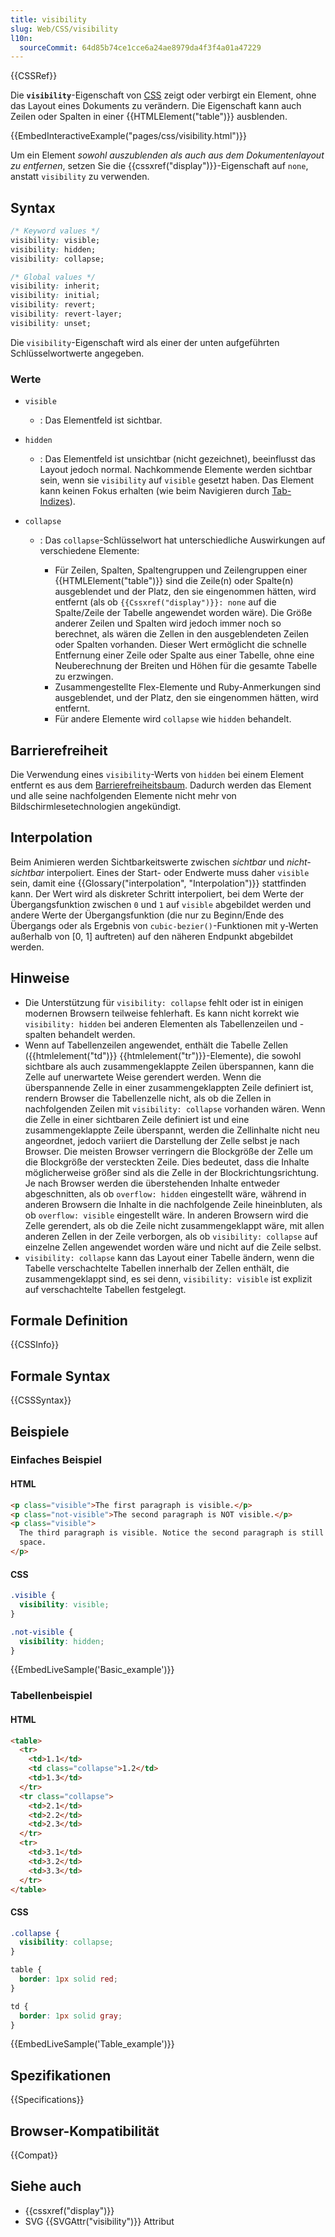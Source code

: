 ```yaml
---
title: visibility
slug: Web/CSS/visibility
l10n:
  sourceCommit: 64d85b74ce1cce6a24ae8979da4f3f4a01a47229
---
```


{{CSSRef}}

Die **`visibility`**-Eigenschaft von [CSS](/de/docs/Web/CSS) zeigt oder verbirgt ein Element, ohne das Layout eines Dokuments zu verändern. Die Eigenschaft kann auch Zeilen oder Spalten in einer {{HTMLElement("table")}} ausblenden.

{{EmbedInteractiveExample("pages/css/visibility.html")}}

Um ein Element _sowohl auszublenden als auch aus dem Dokumentenlayout zu entfernen_, setzen Sie die {{cssxref("display")}}-Eigenschaft auf `none`, anstatt `visibility` zu verwenden.

## Syntax

```css
/* Keyword values */
visibility: visible;
visibility: hidden;
visibility: collapse;

/* Global values */
visibility: inherit;
visibility: initial;
visibility: revert;
visibility: revert-layer;
visibility: unset;
```

Die `visibility`-Eigenschaft wird als einer der unten aufgeführten Schlüsselwortwerte angegeben.

### Werte

- `visible`
  - : Das Elementfeld ist sichtbar.
- `hidden`
  - : Das Elementfeld ist unsichtbar (nicht gezeichnet), beeinflusst das Layout jedoch normal. Nachkommende Elemente werden sichtbar sein, wenn sie `visibility` auf `visible` gesetzt haben. Das Element kann keinen Fokus erhalten (wie beim Navigieren durch [Tab-Indizes](/de/docs/Web/HTML/Global_attributes/tabindex)).
- `collapse`

  - : Das `collapse`-Schlüsselwort hat unterschiedliche Auswirkungen auf verschiedene Elemente:

    - Für Zeilen, Spalten, Spaltengruppen und Zeilengruppen einer {{HTMLElement("table")}} sind die Zeile(n) oder Spalte(n) ausgeblendet und der Platz, den sie eingenommen hätten, wird entfernt (als ob `{{Cssxref("display")}}: none` auf die Spalte/Zeile der Tabelle angewendet worden wäre). Die Größe anderer Zeilen und Spalten wird jedoch immer noch so berechnet, als wären die Zellen in den ausgeblendeten Zeilen oder Spalten vorhanden. Dieser Wert ermöglicht die schnelle Entfernung einer Zeile oder Spalte aus einer Tabelle, ohne eine Neuberechnung der Breiten und Höhen für die gesamte Tabelle zu erzwingen.
    - Zusammengestellte Flex-Elemente und Ruby-Anmerkungen sind ausgeblendet, und der Platz, den sie eingenommen hätten, wird entfernt.
    - Für andere Elemente wird `collapse` wie `hidden` behandelt.

## Barrierefreiheit

Die Verwendung eines `visibility`-Werts von `hidden` bei einem Element entfernt es aus dem [Barrierefreiheitsbaum](/de/docs/Learn_web_development/Core/Accessibility/What_is_accessibility#accessibility_apis). Dadurch werden das Element und alle seine nachfolgenden Elemente nicht mehr von Bildschirmlesetechnologien angekündigt.

## Interpolation

Beim Animieren werden Sichtbarkeitswerte zwischen _sichtbar_ und _nicht-sichtbar_ interpoliert. Eines der Start- oder Endwerte muss daher `visible` sein, damit eine {{Glossary("interpolation", "Interpolation")}} stattfinden kann. Der Wert wird als diskreter Schritt interpoliert, bei dem Werte der Übergangsfunktion zwischen `0` und `1` auf `visible` abgebildet werden und andere Werte der Übergangsfunktion (die nur zu Beginn/Ende des Übergangs oder als Ergebnis von `cubic-bezier()`-Funktionen mit y-Werten außerhalb von \[0, 1] auftreten) auf den näheren Endpunkt abgebildet werden.

## Hinweise

- Die Unterstützung für `visibility: collapse` fehlt oder ist in einigen modernen Browsern teilweise fehlerhaft. Es kann nicht korrekt wie `visibility: hidden` bei anderen Elementen als Tabellenzeilen und -spalten behandelt werden.
- Wenn auf Tabellenzeilen angewendet, enthält die Tabelle Zellen ({{htmlelement("td")}} {{htmlelement("tr")}}-Elemente), die sowohl sichtbare als auch zusammengeklappte Zeilen überspannen, kann die Zelle auf unerwartete Weise gerendert werden. Wenn die überspannende Zelle in einer zusammengeklappten Zeile definiert ist, rendern Browser die Tabellenzelle nicht, als ob die Zellen in nachfolgenden Zeilen mit `visibility: collapse` vorhanden wären. Wenn die Zelle in einer sichtbaren Zeile definiert ist und eine zusammengeklappte Zeile überspannt, werden die Zellinhalte nicht neu angeordnet, jedoch variiert die Darstellung der Zelle selbst je nach Browser. Die meisten Browser verringern die Blockgröße der Zelle um die Blockgröße der versteckten Zeile. Dies bedeutet, dass die Inhalte möglicherweise größer sind als die Zelle in der Blockrichtungsrichtung. Je nach Browser werden die überstehenden Inhalte entweder abgeschnitten, als ob `overflow: hidden` eingestellt wäre, während in anderen Browsern die Inhalte in die nachfolgende Zeile hineinbluten, als ob `overflow: visible` eingestellt wäre. In anderen Browsern wird die Zelle gerendert, als ob die Zeile nicht zusammengeklappt wäre, mit allen anderen Zellen in der Zeile verborgen, als ob `visibility: collapse` auf einzelne Zellen angewendet worden wäre und nicht auf die Zeile selbst.
- `visibility: collapse` kann das Layout einer Tabelle ändern, wenn die Tabelle verschachtelte Tabellen innerhalb der Zellen enthält, die zusammengeklappt sind, es sei denn, `visibility: visible` ist explizit auf verschachtelte Tabellen festgelegt.

## Formale Definition

{{CSSInfo}}

## Formale Syntax

{{CSSSyntax}}

## Beispiele

### Einfaches Beispiel

#### HTML

```html
<p class="visible">The first paragraph is visible.</p>
<p class="not-visible">The second paragraph is NOT visible.</p>
<p class="visible">
  The third paragraph is visible. Notice the second paragraph is still occupying
  space.
</p>
```

#### CSS

```css
.visible {
  visibility: visible;
}

.not-visible {
  visibility: hidden;
}
```

{{EmbedLiveSample('Basic_example')}}

### Tabellenbeispiel

#### HTML

```html
<table>
  <tr>
    <td>1.1</td>
    <td class="collapse">1.2</td>
    <td>1.3</td>
  </tr>
  <tr class="collapse">
    <td>2.1</td>
    <td>2.2</td>
    <td>2.3</td>
  </tr>
  <tr>
    <td>3.1</td>
    <td>3.2</td>
    <td>3.3</td>
  </tr>
</table>
```

#### CSS

```css
.collapse {
  visibility: collapse;
}

table {
  border: 1px solid red;
}

td {
  border: 1px solid gray;
}
```

{{EmbedLiveSample('Table_example')}}

## Spezifikationen

{{Specifications}}

## Browser-Kompatibilität

{{Compat}}

## Siehe auch

- {{cssxref("display")}}
- SVG {{SVGAttr("visibility")}} Attribut
